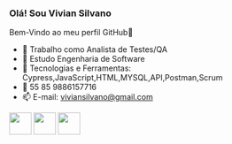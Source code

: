 ### Olá! Sou Vivian Silvano
Bem-Vindo ao meu perfil GitHub👋

- 🔭 Trabalho como Analista de Testes/QA
- 🌱 Estudo Engenharia de Software
- 📌 Tecnologias e Ferramentas: Cypress,JavaScript,HTML,MYSQL,API,Postman,Scrum
- 📱  55 85 9886157716
- 📫 E-mail: viviansilvano@gmail.com

<img src="https://cdn.jsdelivr.net/gh/devicons/devicon/icons/adonisjs/adonisjs-original.svg" width="40" height="40" />  <img src="https://cdn.jsdelivr.net/gh/devicons/devicon/icons/adonisjs/adonisjs-original.svg" width="40" height="40"/> <img src="https://cdn.jsdelivr.net/gh/devicons/devicon/icons/git/git-original.svg" width="40" height="40"/>
          
          


            
          

